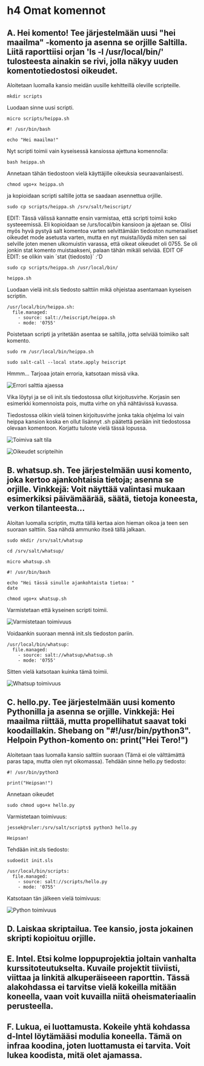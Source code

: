 # h4 Omat komennot

## A. Hei komento! Tee järjestelmään uusi "hei maailma" -komento ja asenna se orjille Saltilla. Liitä raporttiisi orjan 'ls -l /usr/local/bin/' tulosteesta ainakin se rivi, jolla näkyy uuden komentotiedostosi oikeudet.

Aloitetaan luomalla kansio meidän uusille kehitteillä oleville scripteille. 
	
	mkdir scripts
	
Luodaan sinne uusi scripti.
	
	micro scripts/heippa.sh
	
	#! /usr/bin/bash

	echo "Hei maailma!"
	
Nyt scripti toimii vain kyseisessä kansiossa ajettuna komennolla:

	bash heippa.sh
	
Annetaan tähän tiedostoon vielä käyttäjille oikeuksia seuraavanlaisesti.

	chmod ugo+x heippa.sh
	
ja kopioidaan scripti saltille jotta se saadaan asennettua orjille.

	sudo cp scripts/heippa.sh /srv/salt/heiscript/
	
EDIT: Tässä välissä kannatte ensin varmistaa, että scripti toimii koko systeeemissä. Eli kopioidaan se /urs/local/bin kansioon ja ajetaan se. Olisi myös hyvä pystyä salt komentoa varten selvittämään tiedoston numeraaliset oikeudet mode asetusta varten, mutta en nyt muista/löydä miten sen sai selville joten menen ulkomuistin varassa, että oikeat oikeudet oli 0755. Se oli jonkin stat komento muistaakseni, palaan tähän mikäli selviää. EDIT OF EDIT: se olikin vain ´stat {tiedosto}´ :'D

	sudo cp scripts/heippa.sh /usr/local/bin/
	
	heippa.sh

Luodaan vielä init.sls tiedosto salttiin mikä ohjeistaa asentamaan kyseisen scriptin.

	/usr/local/bin/heippa.sh:
	  file.managed:
        - source: salt://heiscript/heippa.sh
        - mode: '0755'

Poistetaan scripti ja yritetään asentaa se saltilla, jotta selviää toimiiko salt komento.

	sudo rm /usr/local/bin/heippa.sh
	
	sudo salt-call --local state.apply heiscript

Hmmm... Tarjoaa jotain erroria, katsotaan missä vika.

![Errori salttia ajaessa](imgs/heiscripterror.jpg)

Vika löytyi ja se oli init.sls tiedostossa ollut kirjoitusvirhe. Korjasin sen esimerkki komennoista pois, mutta virhe on yhä nähtävissä kuvassa. 

Tiedostossa olikin vielä toinen kirjoitusvirhe jonka takia ohjelma loi vain heippa kansion koska en ollut lisännyt .sh päätettä perään init tiedostossa olevaan komentoon. Korjattu tuloste vielä tässä lopussa.

![Toimiva salt tila](imgs/scriptitoimii.jpg)

![Oikeudet scripteihin](imgs/oikat.jpg)

## B. whatsup.sh. Tee järjestelmään uusi komento, joka kertoo ajankohtaisia tietoja; asenna se orjille. Vinkkejä: Voit näyttää valintasi mukaan esimerkiksi päivämäärää, säätä, tietoja koneesta, verkon tilanteesta...

Aloitan luomalla scriptin, mutta tällä kertaa aion hieman oikoa ja teen sen suoraan salttiin. Saa nähdä ammunko itseä tällä jalkaan.

	sudo mkdir /srv/salt/whatsup
	
	cd /srv/salt/whatsup/
	
	micro whatsup.sh
	
	#! /usr/bin/bash

	echo "Hei tässä sinulle ajankohtaista tietoa: "
	date

	chmod ugo+x whatsup.sh

Varmistetaan että kyseinen scripti toimii. 

![Varmistetaan toimivuus](imgs/varmistus.jpg)

Voidaankin suoraan mennä init.sls tiedoston pariin.

	/usr/local/bin/whatsup:
	  file.managed:
        - source: salt://whatsup/whatsup.sh
        - mode: '0755'

Sitten vielä katsotaan kuinka tämä toimii. 

![Whatsup toimivuus](imgs/whatsup.jpg)

## C. hello.py. Tee järjestelmään uusi komento Pythonilla ja asenna se orjille. Vinkkejä: Hei maailma riittää, mutta propellihatut saavat toki koodaillakin. Shebang on "#!/usr/bin/python3". Helpoin Python-komento on: print("Hei Tero!")

Aloitetaan taas luomalla kansio salttiin suoraan (Tämä ei ole välttämättä paras tapa, mutta olen nyt oikomassa). Tehdään sinne hello.py tiedosto:

	#! /usr/bin/python3

	print("Heipsan!")
	
Annetaan oikeudet

	sudo chmod ugo+x hello.py
	
Varmistetaan toimivuus:
	
	jessek@ruler:/srv/salt/scripts$ python3 hello.py
	
	Heipsan!
	
Tehdään init.sls tiedosto:

	sudoedit init.sls
	
	/usr/local/bin/scripts:
	  file.managed:
        - source: salt://scripts/hello.py
        - mode: '0755'
		
Katsotaan tän jälkeen vielä toimivuus:

![Python toimivuus](imgs/pythontoimii.jpg)

## D. Laiskaa skriptailua. Tee kansio, josta jokainen skripti kopioituu orjille.

## E. Intel. Etsi kolme loppuprojektia joltain vanhalta kurssitoteutukselta. Kuvaile projektit tiiviisti, viittaa ja linkitä alkuperäiseeen raporttin. Tässä alakohdassa ei tarvitse vielä kokeilla mitään koneella, vaan voit kuvailla niitä oheismateriaalin perusteella.

## F. Lukua, ei luottamusta. Kokeile yhtä kohdassa d-Intel löytämääsi modulia koneella. Tämä on infraa koodina, joten luottamusta ei tarvita. Voit lukea koodista, mitä olet ajamassa.